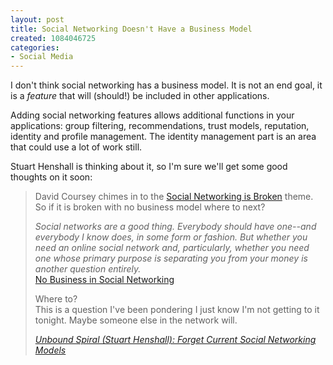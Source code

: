 ```yaml
--- 
layout: post
title: Social Networking Doesn't Have a Business Model
created: 1084046725
categories: 
- Social Media
---
```

<p>I don't think social networking has a business model. It is not an end goal, it is a <em>feature</em> that will (should!) be included in other applications.</p>

<p>Adding social networking features allows additional functions in your applications: group filtering, recommendations, trust models, reputation, identity and profile management. The identity management part is an area that could use a lot of work still.</p>

<p>Stuart Henshall is thinking about it, so I'm sure we'll get some good thoughts on it soon:</p>
<!--break-->
<blockquote>
<p>David Coursey chimes in to the <a href="http://www.henshall.com/blog/archives/000817.html">Social Networking is Broken</a> theme.  So if it is broken with no business model where to next? </p>

<p><i>Social networks are a good thing. Everybody should have one--and everybody I know does, in some form or fashion. But whether you need an online social network and, particularly, whether you need one whose primary purpose is separating you from your money is another question entirely.</i><br />
<a title="No Business in Social Networking" href="http://www.eweek.com/article2/0,1759,1584469,00.asp?kc=EWRSS03119TX1K0000594">No Business in Social Networking</a></p>

<p>Where to?<br />
This is a question I've been pondering I just know I'm not getting to it tonight. Maybe someone else in the network will.</p><cite><a href="http://www.henshall.com/blog/archives/000890.html">Unbound Spiral (Stuart Henshall): Forget Current Social Networking Models</a></cite>
</blockquote>
